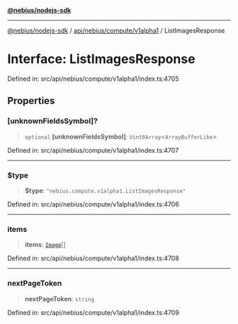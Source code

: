 [**@nebius/nodejs-sdk**](../../../../../README.md)

---

[@nebius/nodejs-sdk](../../../../../README.md) / [api/nebius/compute/v1alpha1](../README.md) / ListImagesResponse

# Interface: ListImagesResponse

Defined in: src/api/nebius/compute/v1alpha1/index.ts:4705

## Properties

### \[unknownFieldsSymbol\]?

> `optional` **\[unknownFieldsSymbol\]**: `Uint8Array`\<`ArrayBufferLike`\>

Defined in: src/api/nebius/compute/v1alpha1/index.ts:4707

---

### $type

> **$type**: `"nebius.compute.v1alpha1.ListImagesResponse"`

Defined in: src/api/nebius/compute/v1alpha1/index.ts:4706

---

### items

> **items**: [`Image`](Image.md)[]

Defined in: src/api/nebius/compute/v1alpha1/index.ts:4708

---

### nextPageToken

> **nextPageToken**: `string`

Defined in: src/api/nebius/compute/v1alpha1/index.ts:4709
